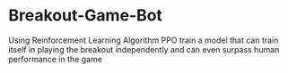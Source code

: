 # Breakout-Game-Bot
Using Reinforcement Learning Algorithm PPO train a model that can train itself in playing the breakout independently and can even surpass human performance in the game
